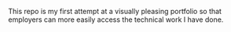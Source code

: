 This repo is my first attempt at a visually pleasing portfolio so that employers can more easily access the technical work I have done.
